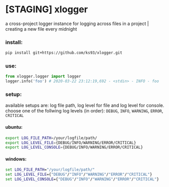 # [STAGING] xlogger

a cross-project logger instance for logging across files in a project | creating a new file every midnight
### install:
```bash
pip install git+https://github.com/ks93/xlogger.git
```

### use:
```python
from xlogger.logger import logger
logger.info('foo') # 2020-03-22 23:12:19,692 - <stdin> - INFO - foo
```

### setup:
available setups are: log file path, log level for file and log level for console.
choose one of the follwing log levels (in order): `DEBUG`, `INFO`, `WARNING`, `ERROR`, `CRITICAL`

#### ubuntu:
```bash
export LOG_FILE_PATH=/your/logfile/path/
export LOG_LEVEL_FILE={DEBUG/INFO/WARNING/ERROR/CRITICAL}
export LOG_LEVEL_CONSOLE={DEBUG/INFO/WARNING/ERROR/CRITICAL}
```

#### windows:
```cmd
set LOG_FILE_PATH="/your/logfile/path/"
set LOG_LEVEL_FILE={"DEBUG"/"INFO"/"WARNING"/"ERROR"/"CRITICAL"}
set LOG_LEVEL_CONSOLE={"DEBUG"/"INFO"/"WARNING"/"ERROR"/"CRITICAL"}
```
